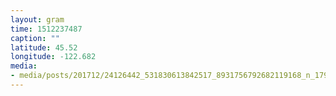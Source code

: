 ```yaml
---
layout: gram
time: 1512237487
caption: ""
latitude: 45.52
longitude: -122.682
media:
- media/posts/201712/24126442_531830613842517_8931756792682119168_n_17910251014013990.jpg
---
```

